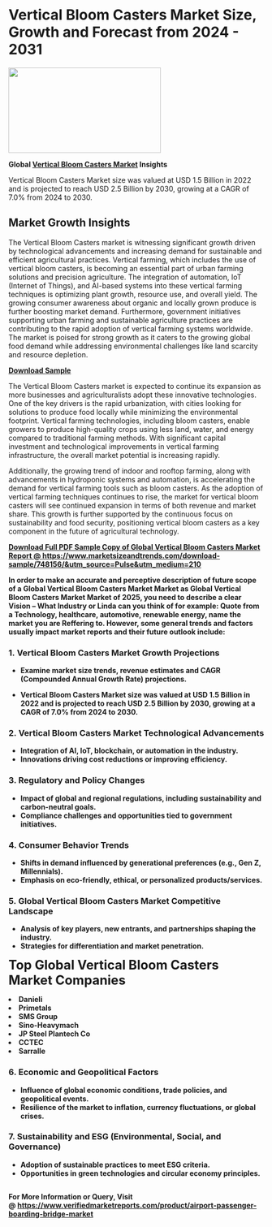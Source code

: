 <H1>Vertical Bloom Casters Market Size, Growth and Forecast from 2024 - 2031</H1><img class="aligncenter size-medium wp-image-584254" src="https://thirdeyenews.in/wp-content/uploads/2024/09/Global-Market-Research-300x168.jpeg" alt="" width="300" height="168" /><p><strong>Global&nbsp;<a href="https://www.marketsizeandtrends.com/download-sample/748156/&amp;utm_source=Pulse&amp;utm_medium=210">Vertical Bloom Casters Market</a> Insights</strong></p><p>Vertical Bloom Casters Market size was valued at USD 1.5 Billion in 2022 and is projected to reach USD 2.5 Billion by 2030, growing at a CAGR of 7.0% from 2024 to 2030.</p><p><h2>Market Growth Insights</h2> <p>The Vertical Bloom Casters market is witnessing significant growth driven by technological advancements and increasing demand for sustainable and efficient agricultural practices. Vertical farming, which includes the use of vertical bloom casters, is becoming an essential part of urban farming solutions and precision agriculture. The integration of automation, IoT (Internet of Things), and AI-based systems into these vertical farming techniques is optimizing plant growth, resource use, and overall yield. The growing consumer awareness about organic and locally grown produce is further boosting market demand. Furthermore, government initiatives supporting urban farming and sustainable agriculture practices are contributing to the rapid adoption of vertical farming systems worldwide. The market is poised for strong growth as it caters to the growing global food demand while addressing environmental challenges like land scarcity and resource depletion.</p> <p><strong><a href="#">Download Sample</a></strong></p> <p>The Vertical Bloom Casters market is expected to continue its expansion as more businesses and agriculturalists adopt these innovative technologies. One of the key drivers is the rapid urbanization, with cities looking for solutions to produce food locally while minimizing the environmental footprint. Vertical farming technologies, including bloom casters, enable growers to produce high-quality crops using less land, water, and energy compared to traditional farming methods. With significant capital investment and technological improvements in vertical farming infrastructure, the overall market potential is increasing rapidly.</p> <p>Additionally, the growing trend of indoor and rooftop farming, along with advancements in hydroponic systems and automation, is accelerating the demand for vertical farming tools such as bloom casters. As the adoption of vertical farming techniques continues to rise, the market for vertical bloom casters will see continued expansion in terms of both revenue and market share. This growth is further supported by the continuous focus on sustainability and food security, positioning vertical bloom casters as a key component in the future of agricultural technology.</p> <p><strong><a href="#"></p><p><span class=""><strong>Download Full PDF Sample Copy of Global Vertical Bloom Casters Market Report</strong> @ <a href="https://www.marketsizeandtrends.com/download-sample/748156/&amp;utm_source=Pulse&amp;utm_medium=210" target="_blank">https://www.marketsizeandtrends.com/download-sample/748156/&amp;utm_source=Pulse&amp;utm_medium=210</a></span></p><p>In order to make an accurate and perceptive description of future scope of a Global&nbsp;Vertical Bloom Casters Market Market as Global&nbsp;Vertical Bloom Casters Market Market of 2025, you need to describe a clear Vision &ndash; What Industry or Linda can you think of for example: Quote from a Technology, healthcare, automotive, renewable energy, name the market you are Reffering to. However, some general trends and factors usually impact market reports and their future outlook include:</p><h3>1.&nbsp;<strong>Vertical Bloom Casters Market Growth Projections</strong></h3><ul><li>Examine market size trends, revenue estimates and CAGR (Compounded Annual Growth Rate) projections.</li><li><p>Vertical Bloom Casters Market size was valued at USD 1.5 Billion in 2022 and is projected to reach USD 2.5 Billion by 2030, growing at a CAGR of 7.0% from 2024 to 2030.</p></li></ul><h3>2.&nbsp;<strong>Vertical Bloom Casters Market Technological Advancements</strong></h3><ul><li>Integration of AI, IoT, blockchain, or automation in the industry.</li><li>Innovations driving cost reductions or improving efficiency.</li></ul><h3>3.&nbsp;<strong>Regulatory and Policy Changes</strong></h3><ul><li>Impact of global and regional regulations, including sustainability and carbon-neutral goals.</li><li>Compliance challenges and opportunities tied to government initiatives.</li></ul><h3>4.&nbsp;<strong>Consumer Behavior Trends</strong></h3><ul><li>Shifts in demand influenced by generational preferences (e.g., Gen Z, Millennials).</li><li>Emphasis on eco-friendly, ethical, or personalized products/services.</li></ul><h3>5.&nbsp;<strong>Global Vertical Bloom Casters Market Competitive Landscape</strong></h3><ul><li>Analysis of key players, new entrants, and partnerships shaping the industry.</li><li>Strategies for differentiation and market penetration.</li></ul><p data-pm-slice="1 1 []"><span style="color: inherit; font-family: inherit; font-size: 25px;">Top Global Vertical Bloom Casters Market Companies</span></p><div class="" data-test-id=""><p><li>Danieli</li><li> Primetals</li><li> SMS Group</li><li> Sino-Heavymach</li><li> JP Steel Plantech Co</li><li> CCTEC</li><li> Sarralle</li></p></div><h3>6.&nbsp;<strong>Economic and Geopolitical Factors</strong></h3><ul><li>Influence of global economic conditions, trade policies, and geopolitical events.</li><li>Resilience of the market to inflation, currency fluctuations, or global crises.</li></ul><h3>7.&nbsp;<strong>Sustainability and ESG (Environmental, Social, and Governance)</strong></h3><ul><li>Adoption of sustainable practices to meet ESG criteria.</li><li>Opportunities in green technologies and circular economy principles.</li></ul><h2><strong style="font-size: 14px;">For More Information or Query, Visit @&nbsp;</strong><a style="background-color: #ffffff; font-size: 14px;" href="https://www.marketsizeandtrends.com/report/vertical-bloom-casters-market/" target="_blank">https://www.verifiedmarketreports.com/product/airport-passenger-boarding-bridge-market</a></h2>
